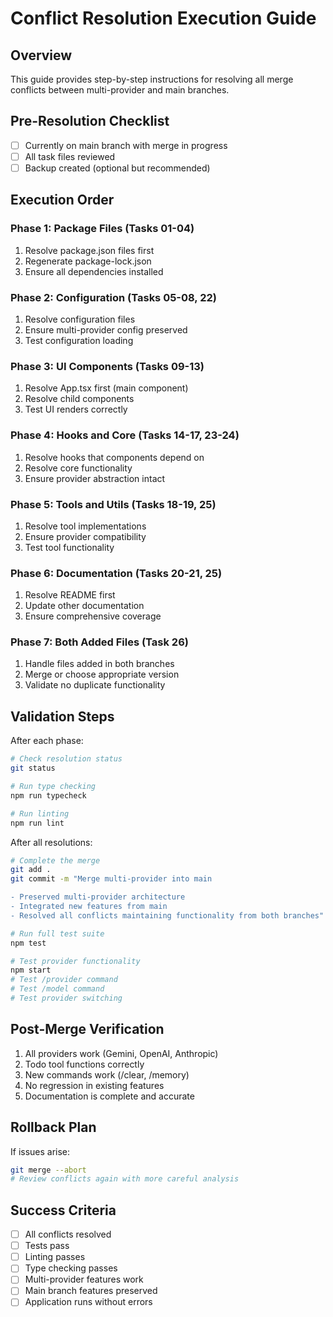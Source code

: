 # Conflict Resolution Execution Guide

## Overview

This guide provides step-by-step instructions for resolving all merge conflicts between multi-provider and main branches.

## Pre-Resolution Checklist

- [ ] Currently on main branch with merge in progress
- [ ] All task files reviewed
- [ ] Backup created (optional but recommended)

## Execution Order

### Phase 1: Package Files (Tasks 01-04)

1. Resolve package.json files first
2. Regenerate package-lock.json
3. Ensure all dependencies installed

### Phase 2: Configuration (Tasks 05-08, 22)

1. Resolve configuration files
2. Ensure multi-provider config preserved
3. Test configuration loading

### Phase 3: UI Components (Tasks 09-13)

1. Resolve App.tsx first (main component)
2. Resolve child components
3. Test UI renders correctly

### Phase 4: Hooks and Core (Tasks 14-17, 23-24)

1. Resolve hooks that components depend on
2. Resolve core functionality
3. Ensure provider abstraction intact

### Phase 5: Tools and Utils (Tasks 18-19, 25)

1. Resolve tool implementations
2. Ensure provider compatibility
3. Test tool functionality

### Phase 6: Documentation (Tasks 20-21, 25)

1. Resolve README first
2. Update other documentation
3. Ensure comprehensive coverage

### Phase 7: Both Added Files (Task 26)

1. Handle files added in both branches
2. Merge or choose appropriate version
3. Validate no duplicate functionality

## Validation Steps

After each phase:

```bash
# Check resolution status
git status

# Run type checking
npm run typecheck

# Run linting
npm run lint
```

After all resolutions:

```bash
# Complete the merge
git add .
git commit -m "Merge multi-provider into main

- Preserved multi-provider architecture
- Integrated new features from main
- Resolved all conflicts maintaining functionality from both branches"

# Run full test suite
npm test

# Test provider functionality
npm start
# Test /provider command
# Test /model command
# Test provider switching
```

## Post-Merge Verification

1. All providers work (Gemini, OpenAI, Anthropic)
2. Todo tool functions correctly
3. New commands work (/clear, /memory)
4. No regression in existing features
5. Documentation is complete and accurate

## Rollback Plan

If issues arise:

```bash
git merge --abort
# Review conflicts again with more careful analysis
```

## Success Criteria

- [ ] All conflicts resolved
- [ ] Tests pass
- [ ] Linting passes
- [ ] Type checking passes
- [ ] Multi-provider features work
- [ ] Main branch features preserved
- [ ] Application runs without errors
